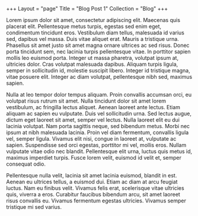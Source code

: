 +++
Layout = "page"
Title = "Blog Post 1"
Collection = "Blog"
+++

Lorem ipsum dolor sit amet, consectetur adipiscing elit. Maecenas quis placerat elit. Pellentesque metus turpis, egestas
sed enim eget, condimentum tincidunt eros. Vestibulum diam tellus, malesuada id varius sed, dapibus vel massa. Duis
vitae aliquet erat. Mauris a tristique urna. Phasellus sit amet justo sit amet magna ornare ultrices ac sed risus. Donec
porta tincidunt sem, nec lacinia turpis pellentesque vitae. In porttitor sapien mollis leo euismod porta. Integer ut
massa pharetra, volutpat ipsum at, ultricies dolor. Cras volutpat malesuada dapibus. Aliquam turpis ligula, semper in
sollicitudin id, molestie suscipit libero. Integer id tristique magna, vitae posuere elit. Integer ac diam volutpat,
pellentesque nibh sed, maximus sapien.

Nulla at leo tempor dolor tempus aliquam. Proin convallis accumsan orci, eu volutpat risus rutrum sit amet. Nulla
tincidunt dolor sit amet lorem vestibulum, ac fringilla lectus aliquet. Aenean laoreet ante lectus. Etiam aliquam ac
sapien eu vulputate. Duis vel sollicitudin urna. Sed lectus augue, dictum eget laoreet sit amet, semper vel lectus.
Nulla laoreet elit eu dui lacinia volutpat. Nam porta sagittis neque, sed bibendum metus. Morbi nec ipsum at nibh
malesuada lacinia. Proin vel diam fermentum, convallis ligula vel, semper ligula. Vivamus elit nisi, congue in laoreet
at, vulputate ac sapien. Suspendisse sed orci egestas, porttitor mi vel, mollis eros. Nullam vulputate vitae odio nec
blandit. Pellentesque elit urna, luctus quis metus id, maximus imperdiet turpis. Fusce lorem velit, euismod id velit et,
semper consequat odio.

Pellentesque nulla velit, lacinia sit amet lacinia euismod, blandit in est. Aenean eu ultrices tellus, a euismod dui.
Etiam ac diam at arcu feugiat luctus. Nam eu finibus velit. Vivamus felis erat, scelerisque vitae ultricies quis,
viverra a eros. Curabitur faucibus bibendum arcu, sit amet laoreet risus convallis eu. Vivamus fermentum egestas
ultricies. Vivamus semper tristique mi sed varius.

